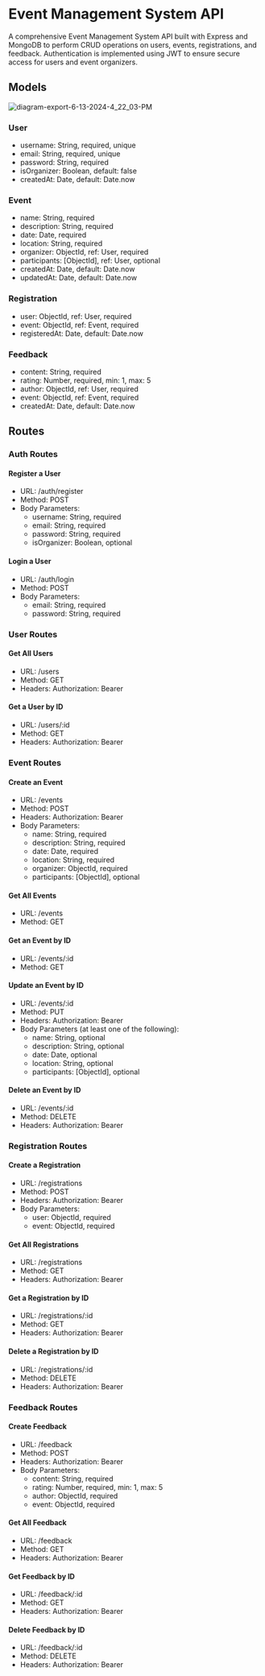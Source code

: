 # Event Management System API

A comprehensive Event Management System API built with Express and MongoDB to perform CRUD operations on users, events, registrations, and feedback. Authentication is implemented using JWT to ensure secure access for users and event organizers.

## Models

![diagram-export-6-13-2024-4_22_03-PM](https://github.com/jatingupta1204/event-management-api/assets/135752049/baa0a38a-4274-4e81-ad1a-2ca71a5261ec)


### User
- username: String, required, unique
- email: String, required, unique
- password: String, required
- isOrganizer: Boolean, default: false
- createdAt: Date, default: Date.now

### Event
- name: String, required
- description: String, required
- date: Date, required
- location: String, required
- organizer: ObjectId, ref: User, required
- participants: [ObjectId], ref: User, optional
- createdAt: Date, default: Date.now
- updatedAt: Date, default: Date.now

### Registration
- user: ObjectId, ref: User, required
- event: ObjectId, ref: Event, required
- registeredAt: Date, default: Date.now

### Feedback
- content: String, required
- rating: Number, required, min: 1, max: 5
- author: ObjectId, ref: User, required
- event: ObjectId, ref: Event, required
- createdAt: Date, default: Date.now

## Routes

### Auth Routes

#### Register a User
- URL: /auth/register
- Method: POST
- Body Parameters:
  - username: String, required
  - email: String, required
  - password: String, required
  - isOrganizer: Boolean, optional

#### Login a User
- URL: /auth/login
- Method: POST
- Body Parameters:
  - email: String, required
  - password: String, required

### User Routes

#### Get All Users
- URL: /users
- Method: GET
- Headers: Authorization: Bearer <token>

#### Get a User by ID
- URL: /users/:id
- Method: GET
- Headers: Authorization: Bearer <token>

### Event Routes

#### Create an Event
- URL: /events
- Method: POST
- Headers: Authorization: Bearer <token>
- Body Parameters:
  - name: String, required
  - description: String, required
  - date: Date, required
  - location: String, required
  - organizer: ObjectId, required
  - participants: [ObjectId], optional

#### Get All Events
- URL: /events
- Method: GET

#### Get an Event by ID
- URL: /events/:id
- Method: GET

#### Update an Event by ID
- URL: /events/:id
- Method: PUT
- Headers: Authorization: Bearer <token>
- Body Parameters (at least one of the following):
  - name: String, optional
  - description: String, optional
  - date: Date, optional
  - location: String, optional
  - participants: [ObjectId], optional

#### Delete an Event by ID
- URL: /events/:id
- Method: DELETE
- Headers: Authorization: Bearer <token>

### Registration Routes

#### Create a Registration
- URL: /registrations
- Method: POST
- Headers: Authorization: Bearer <token>
- Body Parameters:
  - user: ObjectId, required
  - event: ObjectId, required

#### Get All Registrations
- URL: /registrations
- Method: GET
- Headers: Authorization: Bearer <token>

#### Get a Registration by ID
- URL: /registrations/:id
- Method: GET
- Headers: Authorization: Bearer <token>

#### Delete a Registration by ID
- URL: /registrations/:id
- Method: DELETE
- Headers: Authorization: Bearer <token>

### Feedback Routes

#### Create Feedback
- URL: /feedback
- Method: POST
- Headers: Authorization: Bearer <token>
- Body Parameters:
  - content: String, required
  - rating: Number, required, min: 1, max: 5
  - author: ObjectId, required
  - event: ObjectId, required

#### Get All Feedback
- URL: /feedback
- Method: GET
- Headers: Authorization: Bearer <token>

#### Get Feedback by ID
- URL: /feedback/:id
- Method: GET
- Headers: Authorization: Bearer <token>

#### Delete Feedback by ID
- URL: /feedback/:id
- Method: DELETE
- Headers: Authorization: Bearer <token>
